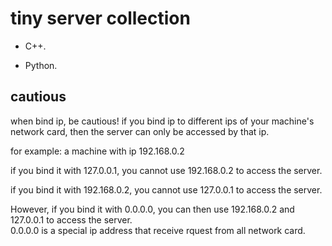 # tiny server collection

+ C++.

+ Python.

## cautious

when bind ip, be cautious! if you bind ip to different ips of your machine's network card, then the server can only be accessed by that ip.

for example: a machine with ip 192.168.0.2

if you bind it with 127.0.0.1, you cannot use 192.168.0.2 to access the server.

if you bind it with 192.168.0.2, you cannot use 127.0.0.1 to access the server.

However, if you bind it with 0.0.0.0, you can then use 192.168.0.2 and 127.0.0.1 to access the server.  
0.0.0.0 is a special ip address that receive rquest from all network card.
